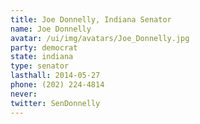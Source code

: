 ```yaml
---
title: Joe Donnelly, Indiana Senator
name: Joe Donnelly
avatar: /ui/img/avatars/Joe_Donnelly.jpg
party: democrat
state: indiana
type: senator
lasthall: 2014-05-27
phone: (202) 224-4814
never: 
twitter: SenDonnelly
---
```

